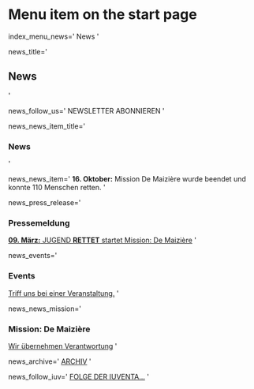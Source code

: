 # Menu item on the start page
index_menu_news='
News
'

news_title='
## News
'

news_follow_us='
NEWSLETTER ABONNIEREN
'

news_news_item_title='
### News
'

news_news_item='
**16. Oktober:** Mission De Maizière wurde beendet und konnte 110 Menschen retten.
'

news_press_release='
### Pressemeldung

[**09. März:** JUGEND **RETTET** startet Mission: De Maizière](../f/files/Pressemitteilung.pdf) 
'

news_events='
### Events

[Triff uns bei einer Veranstaltung.](https://www.facebook.com/pg/JugendRettet/events/)
'

news_news_mission='
### Mission: De Maizière

[Wir übernehmen Verantwortung](./mission)
'

news_archive='
[ARCHIV](./archive)
'

news_follow_iuv='
[FOLGE DER IUVENTA...](./about#iuventa)
'

